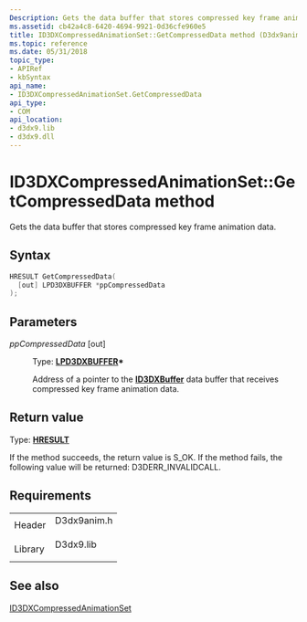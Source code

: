 ```yaml
---
Description: Gets the data buffer that stores compressed key frame animation data.
ms.assetid: cb42a4c8-6420-4694-9921-0d36cfe960e5
title: ID3DXCompressedAnimationSet::GetCompressedData method (D3dx9anim.h)
ms.topic: reference
ms.date: 05/31/2018
topic_type: 
- APIRef
- kbSyntax
api_name: 
- ID3DXCompressedAnimationSet.GetCompressedData
api_type: 
- COM
api_location: 
- d3dx9.lib
- d3dx9.dll
---
```


# ID3DXCompressedAnimationSet::GetCompressedData method

Gets the data buffer that stores compressed key frame animation data.

## Syntax


```C++
HRESULT GetCompressedData(
  [out] LPD3DXBUFFER *ppCompressedData
);
```



## Parameters

<dl> <dt>

*ppCompressedData* \[out\]
</dt> <dd>

Type: **[**LPD3DXBUFFER**](id3dxbuffer.md)\***

Address of a pointer to the [**ID3DXBuffer**](id3dxbuffer.md) data buffer that receives compressed key frame animation data.

</dd> </dl>

## Return value

Type: **[**HRESULT**](https://msdn.microsoft.com/library/Bb401631(v=MSDN.10).aspx)**

If the method succeeds, the return value is S\_OK. If the method fails, the following value will be returned: D3DERR\_INVALIDCALL.

## Requirements



|                    |                                                                                        |
|--------------------|----------------------------------------------------------------------------------------|
| Header<br/>  | <dl> <dt>D3dx9anim.h</dt> </dl> |
| Library<br/> | <dl> <dt>D3dx9.lib</dt> </dl>   |



## See also

<dl> <dt>

[ID3DXCompressedAnimationSet](id3dxcompressedanimationset.md)
</dt> </dl>

 

 




